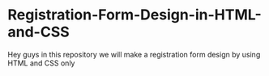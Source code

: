 # Registration-Form-Design-in-HTML-and-CSS
Hey guys in this repository we will make a registration form design by using HTML and CSS only
